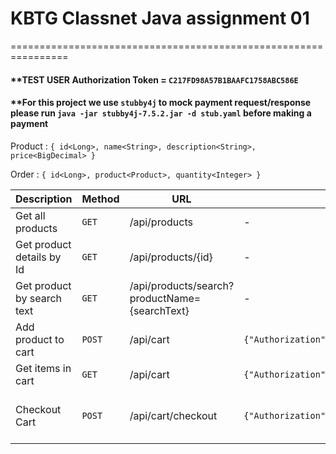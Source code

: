 # KBTG Classnet Java assignment 01

================================================================

#### **TEST USER Authorization Token = `C217FD98A57B1BAAFC1758ABC586E`
#### **For this project we use `stubby4j` to mock payment request/response please run `java -jar stubby4j-7.5.2.jar -d stub.yaml` before making a payment

Product : `
{
id<Long>,
name<String>,
description<String>,
price<BigDecimal>
}
`

Order : `
{
id<Long>,
product<Product>,
quantity<Integer>
}
`

| Description                | Method | URL                                           | Headers                                                 | Body                                   | Response                      |
|----------------------------|--------|-----------------------------------------------|---------------------------------------------------------|----------------------------------------|-------------------------------|
| Get all products           | `GET`  | /api/products                                 | -                                                       | -                                      | List of Products              |
| Get product details by Id  | `GET`  | /api/products/{id}                            | -                                                       | -                                      | Product                       |
| Get product by search text | `GET`  | /api/products/search?productName={searchText} | -                                                       | -                                      | List of Products              |
| Add product to cart        | `POST` | /api/cart                                     | ```{"Authorization":"C217FD98A57B1BAAFC1758ABC586E"}``` | ```{"productId":20001,"quantity":5}``` | -                             |
| Get items in cart          | `GET`  | /api/cart                                     | ```{"Authorization":"C217FD98A57B1BAAFC1758ABC586E"}``` | -                                      | List of Orders                |
| Checkout Cart              | `POST` | /api/cart/checkout                            | ```{"Authorization":"C217FD98A57B1BAAFC1758ABC586E"}``` | -                                      | Response From Payment gateway |